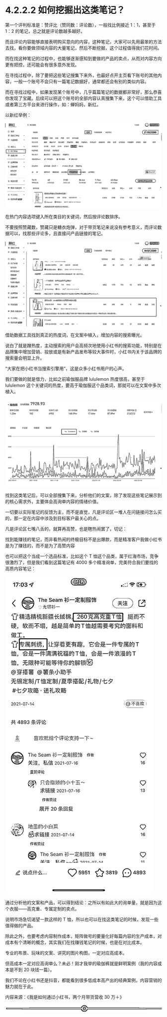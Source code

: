 # 4.2.2.2 如何挖掘出这类笔记？

第一个评判标准是：赞评比（赞同数：评论数），一般找比例接近 1：1，甚至于 1：2 的笔记，总之就是评论数越多越好。

而且评论内容能够直接表明购买意向的内容，这种笔记，大家可以先用最笨的方法去找，看你要做领域内容的大量笔记，然后不断挖掘，这个过程值得我们花时间。

而在找这种笔记的过程中，也能够逐渐感知到要做的产品的卖点，从而对内容方向更有把控，还可能会有很多意外发现。

在寻找过程中，除了要把这些笔记搜集下来外，也最好点开主页看下账号的其他内容，一般一个账号不会只有一篇笔记数据好，通常都还会有别的类似内容。

而在寻找过程中，如果发现某个账号中，几乎篇篇笔记的数据都非常好，那么恭喜你发现了宝藏。后续可以把这个账号的全部内容认真搜集下来，这个可以借助工具或者第三方平台来进行操作，如：蝉妈妈，新红。

以新红举例：

![](img/9f097344b1181d451b3f5195d56d7b0e.png)

在热门内容选项键入所在类目的关键词，然后按评论数排序。

不要按照赞藏数，赞藏只是糖衣炮弹，对于带货笔记来说没有参考意义，而评论数据可以，找那些评论多，且直接问产品链接的笔记。

![](img/46afbc1c78c634a12ca60279ae5539d3.png)

借助数据工具找到真正的热度词，在文案中植入，增加内容的搜索曝光。

说白了就是蹭热度，主动搜索的用户会高频次地使用小红书的搜索功能，特别是在品牌集中增加营销、投放或是有新产品发布等较大事件时，小红书内关于该品牌的搜索量会明显上升。

“大家在把小红书当搜索引擎用”，这是众多小红书用户的心声。

我们要做的就是借力，比如之前瑜伽服品牌 lululemon 热度很高，甚至于 lululemon 这个关键词的热度，要高于瑜伽服这个品类词，那就可以在文案中多次植入。

![](img/1ed0786dc3bf798a462a2db9680bbcd5.png)

找到这类笔记后，可以全部搜集下来，分析他们的文案，除了发现这些笔记展示到的核心需求外，主要体会高询单内容的情绪价值。

一切要以实际笔记的反馈为主，而不是直觉，凡是评论区一堆人在问链接问怎么买的，那一定在内容中涉及到目标客户最关心的点。

凡是评论区七嘴八舌的，就算再高赞，也是瞎热闹罢了，切记：

找到能赚钱的笔记，而非看热闹的终极目标不是出爆款，而是精准客户我做小红书是为了赚钱的，而不是为了高赞内容

也可以把这个当成一个选品标准，比如这个 T 恤这个品类，属于红海市场，竞争很激烈了，但是我们看到这篇笔记有 4000 多个精准询单，完美符合我们要找的高质内容笔记：

![](img/25fa1d3d2da33d2b0465f07252f44d70.png)

通过分析他的文案和产品，可以得到结论：之所以有如此大的询单量，就是因为这个衣服——高克重、专属定制的卖点。

说明市场急切渴望一款这样的 T 恤，所以也可以在找这类笔记的时候，发现一些值得做的产品。

除此之外，也要考虑内容制作成本，矩阵做号的要量化好每篇内容的生产成本，对成本有个清晰的概念，其实我们在找赚钱笔记的时候，也是在对比成本。

专业的布景、玩味的文案、讲究的图片构图，一定对应高成本。

但高成本一定对应高询单么？未必！刚才我举的瑜伽裤就是鲜明案例（我的内容成本是不到 20 块钱一篇）。

我们不论在小红书还是抖音，都能看到很多低成本高产出的经典案例，内容营销的魅力就在于此。

内容来源：《我是如何通过小红书，两个月带货营收 30 万＋》

![](img/fb91ee241585f33667363a0f754604fc.png)
